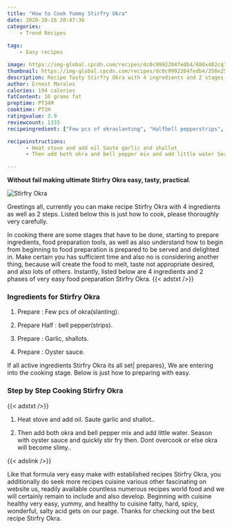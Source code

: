 ```yaml
---
title: "How to Cook Yummy Stirfry Okra"
date: 2020-10-16 20:47:36
categories:
    - Trend Recipes
    
tags:
    - Easy recipes

image: https://img-global.cpcdn.com/recipes/dc0c9992204fedb4/680x482cq70/stirfry-okra-recipe-main-photo.jpg
thumbnail: https://img-global.cpcdn.com/recipes/dc0c9992204fedb4/350x250cq70/stirfry-okra-recipe-main-photo.jpg
description: Recipe Tasty Stirfry Okra with 4 ingredients and 2 stages of easy cooking.
author: Ernest Morales
calories: 194 calories
fatContent: 10 grams fat
preptime: PT34M
cooktime: PT1H
ratingvalue: 3.9
reviewcount: 1333
recipeingredient: ["Few pcs of okraslanting", "Halfbell pepperstrips", "Garlic shallots", "Oyster sauce"]

recipeinstructions: 
      - Heat stove and add oil Saute garlic and shallot 
      - Then add both okra and bell pepper mix and add little water Season with oyster sauce and quickly stir fry then Dont overcook or else okra will become slimy

---
```




**Without fail making ultimate Stirfry Okra easy, tasty, practical**. 


![Stirfry Okra](https://img-global.cpcdn.com/recipes/dc0c9992204fedb4/680x482cq70/stirfry-okra-recipe-main-photo.jpg "Stirfry Okra")




Greetings all, currently you can make recipe Stirfry Okra with 4 ingredients as well as 2 steps. Listed below this is just how to cook, please thoroughly very carefully.

In cooking there are some stages that have to be done, starting to prepare ingredients, food preparation tools, as well as also understand how to begin from beginning to food preparation is prepared to be served and delighted in. Make certain you has sufficient time and also no is considering another thing, because will create the food to melt, taste not appropriate desired, and also lots of others. Instantly, listed below are 4 ingredients and 2 phases of very easy food preparation Stirfry Okra.
{{< adstxt />}}

### Ingredients for Stirfry Okra


1. Prepare  : Few pcs of okra(slanting).

1. Prepare Half : bell pepper(strips).

1. Prepare  : Garlic, shallots.

1. Prepare  : Oyster sauce.



If all active ingredients Stirfry Okra its all set| prepares}, We are entering into the cooking stage. Below is just how to preparing with easy.

### Step by Step Cooking Stirfry Okra

{{< adstxt />}}


1. Heat stove and add oil. Saute garlic and shallot..



1. Then add both okra and bell pepper mix and add little water. Season with oyster sauce and quickly stir fry then. Dont overcook or else okra will become slimy..





{{< adslink />}}

Like that formula very easy make with established recipes Stirfry Okra, you additionally do seek more recipes cuisine various other fascinating on website us, readily available countless numerous recipes world food and we will certainly remain to include and also develop. Beginning with cuisine healthy very easy, yummy, and healthy to cuisine fatty, hard, spicy, wonderful, salty acid gets on our page. Thanks for checking out the best recipe Stirfry Okra.
